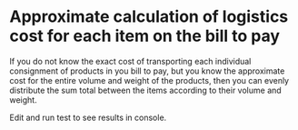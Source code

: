 # Approximate calculation of logistics cost for each item on the bill to pay

If you do not know the exact cost of transporting each individual consignment of products in you bill to pay,
but you know the approximate cost for the entire volume and weight of the products, then you can evenly distribute the sum total 
between the items according to their volume and weight.

Edit and run test to see results in console.

